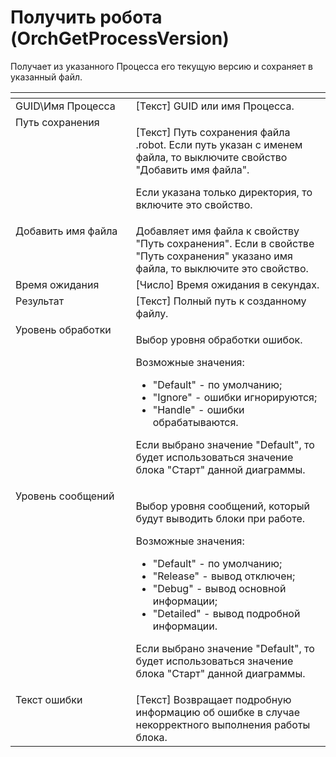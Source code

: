 # Получить робота (OrchGetProcessVersion)

Получает из указанного Процесса его текущую версию и сохраняет в указанный файл.

<table data-header-hidden><thead><tr><th width="182.1666259765625" valign="top"></th><th width="304.16668701171875" valign="top"></th></tr></thead><tbody><tr><td valign="top">GUID\Имя Процесса</td><td valign="top">[Текст] GUID или имя Процесса.</td></tr><tr><td valign="top">Путь сохранения</td><td valign="top"><p>[Текст] Путь сохранения файла .robot. Если путь указан с именем файла, то выключите свойство "Добавить имя файла". </p><p></p><p>Если указана только директория, то включите это свойство.</p></td></tr><tr><td valign="top">Добавить имя файла</td><td valign="top">Добавляет имя файла к свойству "Путь сохранения". Если в свойстве "Путь сохранения" указано имя файла, то выключите это свойство.</td></tr><tr><td valign="top">Время ожидания</td><td valign="top">[Число] Время ожидания в секундах.</td></tr><tr><td valign="top">Результат</td><td valign="top">[Текст] Полный путь к созданному файлу.</td></tr><tr><td valign="top">Уровень обработки</td><td valign="top"><p>Выбор уровня обработки ошибок. </p><p>Возможные значения: </p><ul><li>"Default" - по умолчанию; </li><li>"Ignore" - ошибки игнорируются; </li><li>"Handle" - ошибки обрабатываются. </li></ul><p>Если выбрано значение "Default", то будет использоваться значение блока "Старт" данной диаграммы.</p></td></tr><tr><td valign="top">Уровень сообщений</td><td valign="top"><p>Выбор уровня сообщений, который будут выводить блоки при работе. </p><p>Возможные значения: </p><ul><li>"Default" - по умолчанию; </li><li>"Release" - вывод отключен; </li><li>"Debug" - вывод основной информации; </li><li>"Detailed" - вывод подробной информации. </li></ul><p>Если выбрано значение "Default", то будет использоваться значение блока "Старт" данной диаграммы.</p></td></tr><tr><td valign="top">Текст ошибки</td><td valign="top">[Текст] Возвращает подробную информацию об ошибке в случае некорректного выполнения работы блока.</td></tr></tbody></table>
